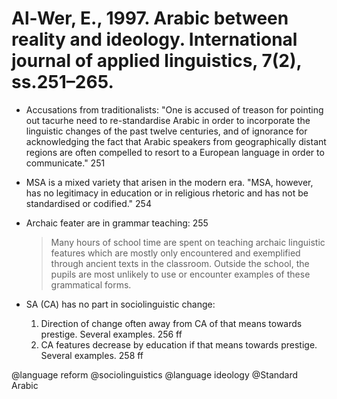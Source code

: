 # Al-Wer, E., 1997. Arabic between reality and ideology. International journal of applied linguistics, 7(2), ss.251–265.

- Accusations from traditionalists: "One is accused of treason for pointing out tacurhe need to re-standardise Arabic in order to incorporate the linguistic changes of the past twelve centuries, and of ignorance for acknowledging the fact that Arabic speakers from geographically distant regions are often compelled to resort to a European language in order to communicate." 251

- MSA is a mixed variety that arisen in the modern era. "MSA, however, has no legitimacy in education or in religious rhetoric and has not be standardised or codified." 254 

- Archaic feater are in grammar teaching: 255
    > Many hours of school time are spent on teaching archaic linguistic features which are mostly only encountered and exemplified through ancient texts in the classroom. Outside the school, the pupils are most unlikely to use or encounter examples of these grammatical forms.

- SA (CA) has no part in sociolinguistic change:
    1. Direction of change often away from CA of that means towards prestige. Several examples. 256 ff
    2. CA features decrease by education if that means towards prestige. Several examples. 258 ff

@language reform
@sociolinguistics
@language ideology
@Standard Arabic
